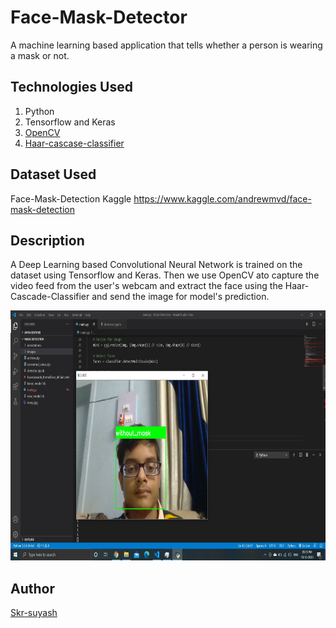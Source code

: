 # Face-Mask-Detector
A machine learning based application that tells whether a person is wearing a mask or not.

## Technologies Used
  1. Python
  2. Tensorflow and Keras
  3. [OpenCV](https://opencv.org/)
  4. [Haar-cascase-classifier](https://docs.opencv.org/master/db/d28/tutorial_cascade_classifier.html)

## Dataset Used
Face-Mask-Detection Kaggle
https://www.kaggle.com/andrewmvd/face-mask-detection

## Description
A Deep Learning based Convolutional Neural Network is trained on the dataset using Tensorflow and Keras. Then we use OpenCV ato capture the video feed from the user's webcam and extract the face using the Haar-Cascade-Classifier and send the image for model's prediction.

<p align="center">
<img src="https://github.com/Skr-suyash/Face-Mask-Detector/blob/master/demo.jpg" height="400" width="700">
</p>

## Author
[Skr-suyash](https://github.com/Skr-suyash)
